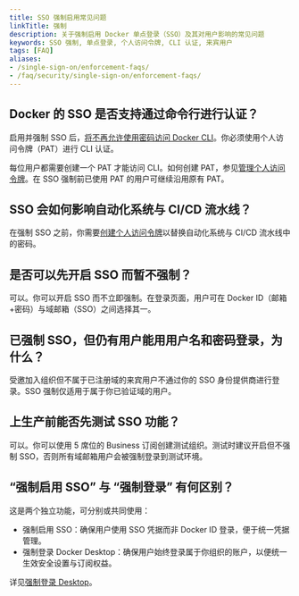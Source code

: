 ```yaml
---
title: SSO 强制启用常见问题
linkTitle: 强制
description: 关于强制启用 Docker 单点登录（SSO）及其对用户影响的常见问题
keywords: SSO 强制, 单点登录, 个人访问令牌, CLI 认证, 来宾用户
tags: [FAQ]
aliases:
- /single-sign-on/enforcement-faqs/
- /faq/security/single-sign-on/enforcement-faqs/
---
```


## Docker 的 SSO 是否支持通过命令行进行认证？

启用并强制 SSO 后，[将不再允许使用密码访问 Docker CLI](/security/security-announcements/#deprecation-of-password-logins-on-cli-when-sso-enforced)。你必须使用个人访问令牌（PAT）进行 CLI 认证。

每位用户都需要创建一个 PAT 才能访问 CLI。如何创建 PAT，参见[管理个人访问令牌](/security/access-tokens/)。在 SSO 强制前已使用 PAT 的用户可继续沿用原有 PAT。

## SSO 会如何影响自动化系统与 CI/CD 流水线？

在强制 SSO 之前，你需要[创建个人访问令牌](/security/access-tokens/)以替换自动化系统与 CI/CD 流水线中的密码。

## 是否可以先开启 SSO 而暂不强制？

可以。你可以开启 SSO 而不立即强制。在登录页面，用户可在 Docker ID（邮箱+密码）与域邮箱（SSO）之间选择其一。

## 已强制 SSO，但仍有用户能用用户名和密码登录，为什么？

受邀加入组织但不属于已注册域的来宾用户不通过你的 SSO 身份提供商进行登录。SSO 强制仅适用于属于你已验证域的用户。

## 上生产前能否先测试 SSO 功能？

可以。你可以使用 5 席位的 Business 订阅创建测试组织。测试时建议开启但不强制 SSO，否则所有域邮箱用户会被强制登录到测试环境。

## “强制启用 SSO” 与 “强制登录” 有何区别？

这是两个独立功能，可分别或共同使用：

- 强制启用 SSO：确保用户使用 SSO 凭据而非 Docker ID 登录，便于统一凭据管理。
- 强制登录 Docker Desktop：确保用户始终登录属于你组织的账户，以便统一生效安全设置与订阅权益。

详见[强制登录 Desktop](/manuals/enterprise/security/enforce-sign-in/_index.md#enforcing-sign-in-versus-enforcing-single-sign-on-sso)。
